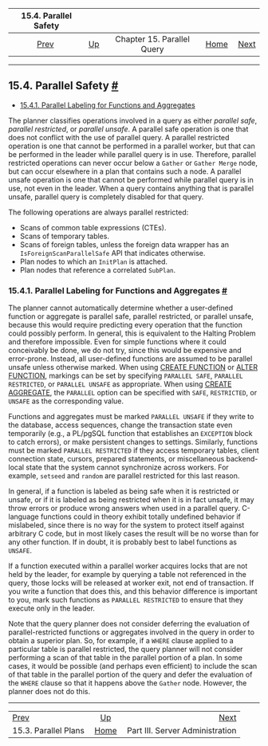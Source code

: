 <!--?xml version="1.0" encoding="UTF-8" standalone="no"?-->

|                15.4. Parallel Safety                |                                                        |                            |                                                       |                                                       |
| :-------------------------------------------------: | :----------------------------------------------------- | :------------------------: | ----------------------------------------------------: | ----------------------------------------------------: |
| [Prev](parallel-plans.html "15.3. Parallel Plans")  | [Up](parallel-query.html "Chapter 15. Parallel Query") | Chapter 15. Parallel Query | [Home](index.html "PostgreSQL 17devel Documentation") |  [Next](admin.html "Part III. Server Administration") |

***

## 15.4. Parallel Safety [#](#PARALLEL-SAFETY)

*   [15.4.1. Parallel Labeling for Functions and Aggregates](parallel-safety.html#PARALLEL-LABELING)

The planner classifies operations involved in a query as either *parallel safe*, *parallel restricted*, or *parallel unsafe*. A parallel safe operation is one that does not conflict with the use of parallel query. A parallel restricted operation is one that cannot be performed in a parallel worker, but that can be performed in the leader while parallel query is in use. Therefore, parallel restricted operations can never occur below a `Gather` or `Gather Merge` node, but can occur elsewhere in a plan that contains such a node. A parallel unsafe operation is one that cannot be performed while parallel query is in use, not even in the leader. When a query contains anything that is parallel unsafe, parallel query is completely disabled for that query.

The following operations are always parallel restricted:

*   Scans of common table expressions (CTEs).
*   Scans of temporary tables.
*   Scans of foreign tables, unless the foreign data wrapper has an `IsForeignScanParallelSafe` API that indicates otherwise.
*   Plan nodes to which an `InitPlan` is attached.
*   Plan nodes that reference a correlated `SubPlan`.

### 15.4.1. Parallel Labeling for Functions and Aggregates [#](#PARALLEL-LABELING)

The planner cannot automatically determine whether a user-defined function or aggregate is parallel safe, parallel restricted, or parallel unsafe, because this would require predicting every operation that the function could possibly perform. In general, this is equivalent to the Halting Problem and therefore impossible. Even for simple functions where it could conceivably be done, we do not try, since this would be expensive and error-prone. Instead, all user-defined functions are assumed to be parallel unsafe unless otherwise marked. When using [CREATE FUNCTION](sql-createfunction.html "CREATE FUNCTION") or [ALTER FUNCTION](sql-alterfunction.html "ALTER FUNCTION"), markings can be set by specifying `PARALLEL SAFE`, `PARALLEL RESTRICTED`, or `PARALLEL UNSAFE` as appropriate. When using [CREATE AGGREGATE](sql-createaggregate.html "CREATE AGGREGATE"), the `PARALLEL` option can be specified with `SAFE`, `RESTRICTED`, or `UNSAFE` as the corresponding value.

Functions and aggregates must be marked `PARALLEL UNSAFE` if they write to the database, access sequences, change the transaction state even temporarily (e.g., a PL/pgSQL function that establishes an `EXCEPTION` block to catch errors), or make persistent changes to settings. Similarly, functions must be marked `PARALLEL RESTRICTED` if they access temporary tables, client connection state, cursors, prepared statements, or miscellaneous backend-local state that the system cannot synchronize across workers. For example, `setseed` and `random` are parallel restricted for this last reason.

In general, if a function is labeled as being safe when it is restricted or unsafe, or if it is labeled as being restricted when it is in fact unsafe, it may throw errors or produce wrong answers when used in a parallel query. C-language functions could in theory exhibit totally undefined behavior if mislabeled, since there is no way for the system to protect itself against arbitrary C code, but in most likely cases the result will be no worse than for any other function. If in doubt, it is probably best to label functions as `UNSAFE`.

If a function executed within a parallel worker acquires locks that are not held by the leader, for example by querying a table not referenced in the query, those locks will be released at worker exit, not end of transaction. If you write a function that does this, and this behavior difference is important to you, mark such functions as `PARALLEL RESTRICTED` to ensure that they execute only in the leader.

Note that the query planner does not consider deferring the evaluation of parallel-restricted functions or aggregates involved in the query in order to obtain a superior plan. So, for example, if a `WHERE` clause applied to a particular table is parallel restricted, the query planner will not consider performing a scan of that table in the parallel portion of a plan. In some cases, it would be possible (and perhaps even efficient) to include the scan of that table in the parallel portion of the query and defer the evaluation of the `WHERE` clause so that it happens above the `Gather` node. However, the planner does not do this.

***

|                                                     |                                                        |                                                       |
| :-------------------------------------------------- | :----------------------------------------------------: | ----------------------------------------------------: |
| [Prev](parallel-plans.html "15.3. Parallel Plans")  | [Up](parallel-query.html "Chapter 15. Parallel Query") |  [Next](admin.html "Part III. Server Administration") |
| 15.3. Parallel Plans                                |  [Home](index.html "PostgreSQL 17devel Documentation") |                       Part III. Server Administration |
